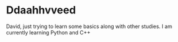 # Ddaahhvveed
David, just trying to learn some basics along with other studies. 
I am currently learning Python and C++
